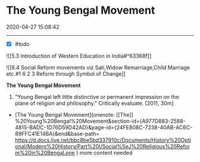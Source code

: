 # The Young Bengal Movement

2020-04-27 15:08:42


---

- [x] #todo

![[5.3 Introduction of Western Education in India#^63368f]]

![[6.4 Social Reform movements viz Sati,Widow Remarriage,Child Marriage etc.#1 6 2 3 Reform through Symbol of Change]]

**The Young Bengal Movement**

1. "Young Bengal left little distinctive or permanent impression on the plane of religion and philosophy." Critically evaluate. [2011, 30m]
- [The Young Bengal Movement](onenote: [[The]] %20Young%20Bengal%20Movement&section-id={A977D883-2588-4815-BADC-1D76D59D42AD}&page-id={24FE808C-7238-40AB-AC6C-89FFC41E14BA}&end&base-path= <https://d.docs.live.net/bbc8be5bd337910c/Documents/History%20Optional/Modern%20History/Part%20I/Social%5eJ%20Religious%20Reform%20in%20Bengal.one> ) more content needed
